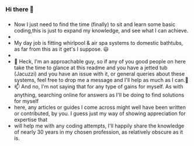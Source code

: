 ### Hi there 👋

###
- Now I just need to find the time (finally) to sit and learn some basic coding,this is just to expand my knowledge, and see what I can achieve.
-   
- My day job is fitting whirlpool & air spa systems to domestic bathtubs, as far from this as it get's I suppose. :smiley:
- 
- 💬 Heck, I'm an approachable guy, so if any of you good people on here take the time to glance at this readme and you have a jetted tub (Jacuzzi) and you have an issue with it, or general queries about these systems, feel free to drop me a message and I'll help as much as I can.💬 
- 📫 And no, I'm not saying that for any type of gains for myself. As with anything, searching online for answers as I'll be doing to find solutions for myself
- here, any articles or guides I come across might well have been written or contributed, by you. I guess just my way of showing appreciation for expertise that
- will help me with any coding attempts, I'll happily share the knowledge of nearly 30 years in my chosen profession, as relatively obscure as it is.
###
